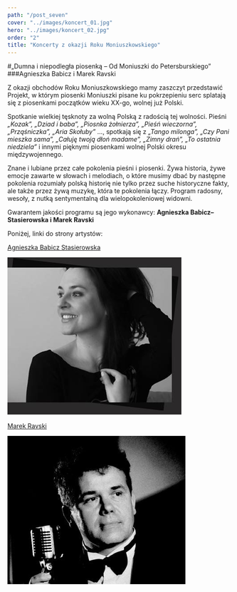 ```yaml
---
path: "/post_seven"
cover: "../images/koncert_01.jpg"
hero: "../images/koncert_02.jpg"
order: "2"
title: "Koncerty z okazji Roku Moniuszkowskiego"
---
```


#„Dumna i niepodległa piosenką – Od Moniuszki do Petersburskiego”
###Agnieszka Babicz i Marek Ravski

Z okazji obchodów Roku Moniuszkowskiego mamy zaszczyt przedstawić Projekt, w którym piosenki Moniuszki pisane ku pokrzepieniu serc  splatają się z piosenkami początków wieku XX-go, wolnej już Polski. 

Spotkanie wielkiej tęsknoty za wolną Polską z radością tej wolności.
Pieśni *„Kozak”, „Dziad i baba”, „Piosnka żołnierza”, „Pieśń wieczorna”, „Prząśniczka”, „Aria Skołuby”* …, spotkają się z *„Tango milonga”, „Czy Pani mieszka sama”, „Całuję twoją dłoń madame”, „Zimny drań”, „To ostatnia niedziela”* i innymi pięknymi piosenkami wolnej Polski okresu międzywojennego.

Znane i lubiane przez całe pokolenia pieśni i piosenki. Żywa historia, żywe emocje zawarte w słowach i melodiach, o które musimy dbać by następne pokolenia rozumiały polską historię nie tylko przez suche historyczne fakty, ale także przez żywą muzykę, która te pokolenia łączy. 
Program radosny, wesoły,  z nutką sentymentalną  dla wielopokoleniowej widowni.

Gwarantem jakości programu są jego wykonawcy:
**Agnieszka Babicz–Stasierowska i Marek Ravski**

Poniżej, linki do strony artystów:



[Agnieszka Babicz Stasierowska](http://www.babicz.com.pl)

![Agnieszka Babicz Stasierowska](koncerty_01.jpg "Logo Title Text 1")


[Marek Ravski](https://marekravski.wixsite.com/ravskirecital/marek-ravski-biografia)

![Marek Ravski](koncerty_02.jpg "Logo Title Text 1")
